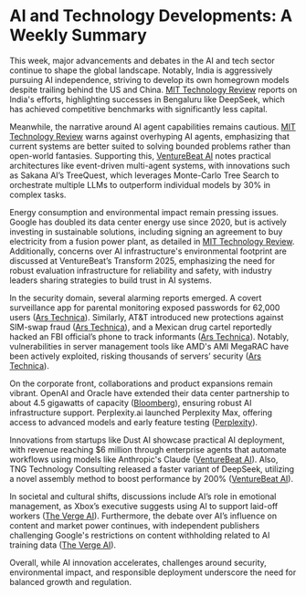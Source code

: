 # AI and Technology Developments: A Weekly Summary

This week, major advancements and debates in the AI and tech sector continue to shape the global landscape. Notably, India is aggressively pursuing AI independence, striving to develop its own homegrown models despite trailing behind the US and China. [MIT Technology Review](https://www.technologyreview.com/2025/07/04/1119711/the-download-indias-ai-independence-and-predicting-future-epidemics/) reports on India's efforts, highlighting successes in Bengaluru like DeepSeek, which has achieved competitive benchmarks with significantly less capital.

Meanwhile, the narrative around AI agent capabilities remains cautious. [MIT Technology Review](https://www.technologyreview.com/2025/07/03/1119682/the-download-ai-agents-hype-and-googles-electricity-plans/) warns against overhyping AI agents, emphasizing that current systems are better suited to solving bounded problems rather than open-world fantasies. Supporting this, [VentureBeat AI](https://venturebeat.com/ai/forget-the-hype-real-ai-agents-solve-bounded-problems-not-open-world-fantasies/) notes practical architectures like event-driven multi-agent systems, with innovations such as Sakana AI’s TreeQuest, which leverages Monte-Carlo Tree Search to orchestrate multiple LLMs to outperform individual models by 30% in complex tasks.

Energy consumption and environmental impact remain pressing issues. Google has doubled its data center energy use since 2020, but is actively investing in sustainable solutions, including signing an agreement to buy electricity from a fusion power plant, as detailed in [MIT Technology Review](https://www.technologyreview.com/2025/07/03/1119627/google-electricity-fusion-ai/). Additionally, concerns over AI infrastructure's environmental footprint are discussed at VentureBeat’s Transform 2025, emphasizing the need for robust evaluation infrastructure for reliability and safety, with industry leaders sharing strategies to build trust in AI systems.

In the security domain, several alarming reports emerged. A covert surveillance app for parental monitoring exposed passwords for 62,000 users ([Ars Technica](https://arstechnica.com/security/2025/07/provider-of-covert-surveillance-app-spills-passwords-for-62000-users/)). Similarly, AT&T introduced new protections against SIM-swap fraud ([Ars Technica](https://arstechnica.com/security/2025/07/att-rolls-out-wireless-account-lock-protection-to-curb-the-sim-swap-scourge/)), and a Mexican drug cartel reportedly hacked an FBI official’s phone to track informants ([Ars Technica](https://arstechnica.com/security/2025/06/mexican-drug-cartel-hacked-fbi-officials-phone-to-track-informant-report-says/)). Notably, vulnerabilities in server management tools like AMD's AMI MegaRAC have been actively exploited, risking thousands of servers’ security ([Ars Technica](https://arstechnica.com/security/2025/06/active-exploitation-of-ami-management-tool-imperils-thousands-of-servers/)).

On the corporate front, collaborations and product expansions remain vibrant. OpenAI and Oracle have extended their data center partnership to about 4.5 gigawatts of capacity ([Bloomberg](https://www.bloomberg.com/news/articles/2025-07-02/oracle-openai-ink-stargate-deal-for-4-5-gigawatts-of-us-data-center-power)), ensuring robust AI infrastructure support. Perplexity.ai launched Perplexity Max, offering access to advanced models and early feature testing ([Perplexity](https://www.perplexity.ai/hub/blog/introducing-perplexity-max)).

Innovations from startups like Dust AI showcase practical AI deployment, with revenue reaching $6 million through enterprise agents that automate workflows using models like Anthropic's Claude ([VentureBeat AI](https://venturebeat.com/ai/dust-hits-6m-arr-helping-enterprises-build-ai-agents-that-actually-do-stuff-instead-of-just-talking)). Also, TNG Technology Consulting released a faster variant of DeepSeek, utilizing a novel assembly method to boost performance by 200% ([VentureBeat AI](https://venturebeat.com/ai/holy-smokes-a-new-200-faster-deepseek-r1-0528-variant-appears-from-german-lab-tng-technology-consulting-gmbh/)).

In societal and cultural shifts, discussions include AI’s role in emotional management, as Xbox’s executive suggests using AI to support laid-off workers ([The Verge AI](https://www.theverge.com/news/698468/xbox-exec-reccommends-ai-to-laid-off-staff)). Furthermore, the debate over AI’s influence on content and market power continues, with independent publishers challenging Google's restrictions on content withholding related to AI training data ([The Verge AI](https://www.the-alliance.co.uk/)).

Overall, while AI innovation accelerates, challenges around security, environmental impact, and responsible deployment underscore the need for balanced growth and regulation.